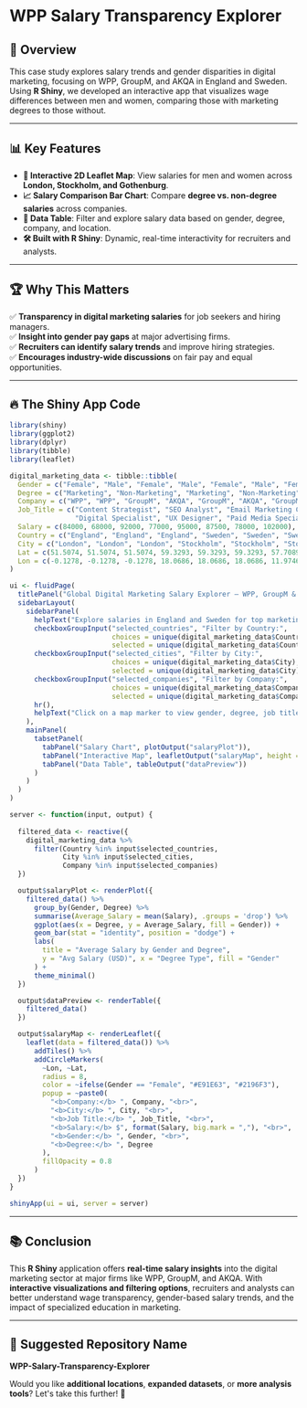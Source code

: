 # WPP Salary Transparency Explorer

## 📌 Overview
This case study explores salary trends and gender disparities in digital marketing, focusing on WPP, GroupM, and AKQA in England and Sweden. Using **R Shiny**, we developed an interactive app that visualizes wage differences between men and women, comparing those with marketing degrees to those without.

---

## 📊 Key Features
- **📍 Interactive 2D Leaflet Map**: View salaries for men and women across **London, Stockholm, and Gothenburg**.
- **📈 Salary Comparison Bar Chart**: Compare **degree vs. non-degree salaries** across companies.
- **📂 Data Table**: Filter and explore salary data based on gender, degree, company, and location.
- **🛠️ Built with R Shiny**: Dynamic, real-time interactivity for recruiters and analysts.

---

## 🏆 Why This Matters
✅ **Transparency in digital marketing salaries** for job seekers and hiring managers.  
✅ **Insight into gender pay gaps** at major advertising firms.  
✅ **Recruiters can identify salary trends** and improve hiring strategies.  
✅ **Encourages industry-wide discussions** on fair pay and equal opportunities.  

---

## 🔥 The Shiny App Code
```r
library(shiny)
library(ggplot2)
library(dplyr)
library(tibble)
library(leaflet)

digital_marketing_data <- tibble::tibble(
  Gender = c("Female", "Male", "Female", "Male", "Female", "Male", "Female", "Male"),
  Degree = c("Marketing", "Non-Marketing", "Marketing", "Non-Marketing", "Marketing", "Marketing", "Non-Marketing", "Marketing"),
  Company = c("WPP", "WPP", "GroupM", "AKQA", "GroupM", "AKQA", "GroupM", "AKQA"),
  Job_Title = c("Content Strategist", "SEO Analyst", "Email Marketing Coordinator", "Brand Manager", 
                "Digital Specialist", "UX Designer", "Paid Media Specialist", "Creative Director"),
  Salary = c(84000, 68000, 92000, 77000, 95000, 87500, 78000, 102000),
  Country = c("England", "England", "England", "Sweden", "Sweden", "Sweden", "Sweden", "Sweden"),
  City = c("London", "London", "London", "Stockholm", "Stockholm", "Stockholm", "Gothenburg", "Gothenburg"),
  Lat = c(51.5074, 51.5074, 51.5074, 59.3293, 59.3293, 59.3293, 57.7089, 57.7089),
  Lon = c(-0.1278, -0.1278, -0.1278, 18.0686, 18.0686, 18.0686, 11.9746, 11.9746)
)

ui <- fluidPage(
  titlePanel("Global Digital Marketing Salary Explorer – WPP, GroupM & AKQA"),
  sidebarLayout(
    sidebarPanel(
      helpText("Explore salaries in England and Sweden for top marketing companies."),
      checkboxGroupInput("selected_countries", "Filter by Country:",
                         choices = unique(digital_marketing_data$Country),
                         selected = unique(digital_marketing_data$Country)),
      checkboxGroupInput("selected_cities", "Filter by City:",
                         choices = unique(digital_marketing_data$City),
                         selected = unique(digital_marketing_data$City)),
      checkboxGroupInput("selected_companies", "Filter by Company:",
                         choices = unique(digital_marketing_data$Company),
                         selected = unique(digital_marketing_data$Company)),
      hr(),
      helpText("Click on a map marker to view gender, degree, job title, and salary.")
    ),
    mainPanel(
      tabsetPanel(
        tabPanel("Salary Chart", plotOutput("salaryPlot")),
        tabPanel("Interactive Map", leafletOutput("salaryMap", height = "600px")),
        tabPanel("Data Table", tableOutput("dataPreview"))
      )
    )
  )
)

server <- function(input, output) {
  
  filtered_data <- reactive({
    digital_marketing_data %>%
      filter(Country %in% input$selected_countries,
             City %in% input$selected_cities,
             Company %in% input$selected_companies)
  })

  output$salaryPlot <- renderPlot({
    filtered_data() %>%
      group_by(Gender, Degree) %>%
      summarise(Average_Salary = mean(Salary), .groups = 'drop') %>%
      ggplot(aes(x = Degree, y = Average_Salary, fill = Gender)) +
      geom_bar(stat = "identity", position = "dodge") +
      labs(
        title = "Average Salary by Gender and Degree",
        y = "Avg Salary (USD)", x = "Degree Type", fill = "Gender"
      ) +
      theme_minimal()
  })

  output$dataPreview <- renderTable({
    filtered_data()
  })

  output$salaryMap <- renderLeaflet({
    leaflet(data = filtered_data()) %>%
      addTiles() %>%
      addCircleMarkers(
        ~Lon, ~Lat,
        radius = 8,
        color = ~ifelse(Gender == "Female", "#E91E63", "#2196F3"),
        popup = ~paste0(
          "<b>Company:</b> ", Company, "<br>",
          "<b>City:</b> ", City, "<br>",
          "<b>Job Title:</b> ", Job_Title, "<br>",
          "<b>Salary:</b> $", format(Salary, big.mark = ","), "<br>",
          "<b>Gender:</b> ", Gender, "<br>",
          "<b>Degree:</b> ", Degree
        ),
        fillOpacity = 0.8
      )
  })
}

shinyApp(ui = ui, server = server)
```

---

## 📚 Conclusion
This **R Shiny** application offers **real-time salary insights** into the digital marketing sector at major firms like WPP, GroupM, and AKQA. With **interactive visualizations and filtering options**, recruiters and analysts can better understand wage transparency, gender-based salary trends, and the impact of specialized education in marketing. 

---

## 🔗 Suggested Repository Name
**WPP-Salary-Transparency-Explorer**

Would you like **additional locations**, **expanded datasets**, or **more analysis tools**? Let's take this further! 🚀
